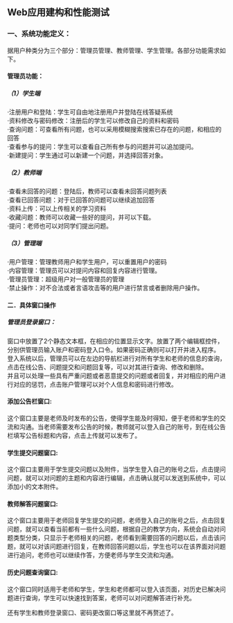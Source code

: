 ## Web应用建构和性能测试
### 一、系统功能定义：  

据用户种类分为三个部分：管理员管理、教师管理、学生管理。各部分功能需求如下。  

#### 管理员功能：  

##### （1）学生端  
·注册用户和登陆：学生可自由地注册用户并登陆在线答疑系统  
·资料修改与密码修改：注册后的学生可以修改自己的资料和密码  
·查询问题：可查看所有问题，也可以采用模糊搜索搜索已存在的问题，和相应的回答  
·查看参与的提问：学生可以查看自己所有参与的问题并可以追加提问。  
·新建提问：学生通过可以新建一个问题，并选择回答对象。  

##### （2）教师端  
·查看未回答的问题：登陆后，教师可以查看未回答问题列表  
·查看已回答问题：对于已回答的问题可以继续追加回答  
·资料上传：可以上传相关的学习资料  
·收藏问题：教师可以收藏一些好的提问，并可以下载。  
·提问：老师也可以对同学们提出问题。  

##### （3）管理端  
·用户管理：管理教师用户和学生用户，可以重置用户的密码  
·内容管理：管理员可以对提问内容和回复内容进行管理。  
·管理员管理：超级用户对一般管理员的管理  
·禁止操作：对不合法或者言语攻击等的用户进行禁言或者删除用户操作。  
 

#### 二．具体窗口操作
##### 管理员登录窗口：  
窗口中放置了2个静态文本框，在相应的位置显示文字。放置了两个编辑框控件，分别供管理员输入账户和密码登入口令。如果密码正确则可以打开并进入程序。  
登入系统以后，管理员可以在左边的导航栏进行对所有学生和老师的信息的查询，点击在线公告、问题提交和问题回复等，可以对其进行查询、修改和删除。  
并且可以处理一些具有严重问题或者恶意提交的问题或者回复，并对相应的用户进行对应的惩罚，点击账户管理可以对个人信息和密码进行修改。

#### 添加公告栏窗口:
这个窗口主要是老师及时发布的公告，使得学生能及时得知，便于老师和学生的交流和沟通。当老师需要发布公告的时候，教师就可以登入自己的账号，到在线公告栏填写公告标题和内容，点击上传就可以发布了。

#### 学生提交问题窗口:
这个窗口主要用于学生提交问题以及附件，当学生登入自己的账号之后，点击提问问题，就可以对问题的主题和内容进行编辑，点击确认就可以发送到系统中，可以添加小的文本附件。

#### 教师解答问题窗口:
这个窗口主要用于老师回复学生提交的问题，老师登入自己的账号之后，点击回复问题，就可以查看当前都有一些什么问题，根据自己的教学方向，系统会自动对问题类型分类，只显示于老师相关的问题，老师看到需要回答的问题以后，点击该问题，就可以对该问题进行回复，在教师回答问题以后，学生也可以在该界面对问题进行追问，老师也可以继续作答，方便老师与学生交流和沟通。

#### 历史问题查询窗口:
这个窗口同时适用于老师和学生，学生和老师都可以登入该页面，对历史已解决问题进行查询，学生可以快速找到答案，老师可以对问题解答进行补充。

还有学生和教师登录窗口、密码更改窗口等这里就不再赘述了。
